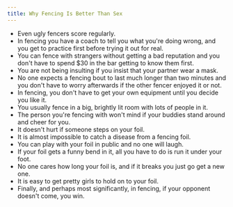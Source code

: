 ```yaml
---
title: Why Fencing Is Better Than Sex
---
```


* Even ugly fencers score regularly.
* In fencing you have a coach to tell you what you're doing wrong, and you get to practice first before trying it out for real.
* You can fence with strangers without getting a bad reputation and you don't have to spend $30 in the bar getting to know them first.
* You are not being insulting if you insist that your partner wear a mask.
* No one expects a fencing bout to last much longer than two minutes and you don't have to worry afterwards if the other fencer enjoyed it or not.
* In fencing, you don't have to get your own equipment until you decide you like it.
* You usually fence in a big, brightly lit room with lots of people in it.
* The person you're fencing with won't mind if your buddies stand around and cheer for you.
* It doesn't hurt if someone steps on your foil.
* It is almost impossible to catch a disease from a fencing foil.
* You can play with your foil in public and no one will laugh.
* If your foil gets a funny bend in it, all you have to do is run it under your foot.
* No one cares how long your foil is, and if it breaks you just go get a new one.
* It is easy to get pretty girls to hold on to your foil.
* Finally, and perhaps most significantly, in fencing, if your opponent doesn't come, you win.
